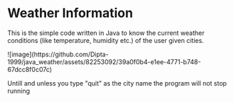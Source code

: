 # Weather Information
<p>This is the simple code written in Java to know the current weather conditions (like temperature, humidity etc.)  of the user given cities.</p>
![image](https://github.com/Dipta-1999/java_weather/assets/82253092/39a0f0b4-e1ee-4771-b748-67dcc8f0c07c)
<p>
  Untill and unless you type "quit" as the city name the program will not stop running
</p>

